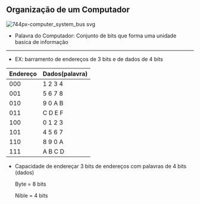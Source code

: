 
Organização de um Computador
------------------------------




![744px-computer_system_bus svg](https://cloud.githubusercontent.com/assets/3441126/9382374/9c35c54c-4716-11e5-9021-8ae27fcf9e9b.png)


- Palavra do Computador: 
Conjunto de bits que forma uma unidade basica de informação



--------

- EX: barramento de endereços de 3 bits e de dados de 4 bits


|Endereço | Dados(palavra)|
----------|--------------
|000 | 1 2 3 4|
|001 | 5 6 7 8|
|010 | 9 0 A B|
|011 | C D E F|
|100 | 0 1 2 3|
|101 | 4 5 6 7|
|110 | 8 9 0 A|
|111 | A B C D|


- Capacidade de endereçar 3 bits de endereços com palavras de 4 bits (dados)

  Byte = 8 bits
  
  Nible = 4 bits
  





